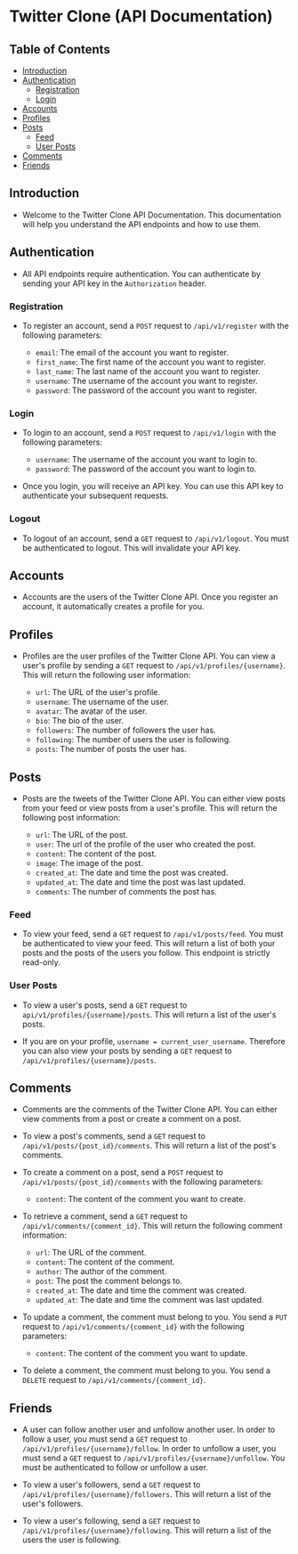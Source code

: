# Twitter Clone (API Documentation)

## Table of Contents

- [Introduction](#introduction)
- [Authentication](#authentication)
  - [Registration](#registration)
  - [Login](#login)
- [Accounts](#accounts)
- [Profiles](#profiles)
- [Posts](#posts)
  - [Feed](#feed)
  - [User Posts](#user-posts)
- [Comments](#comments)
- [Friends](#friends)

## Introduction

- Welcome to the Twitter Clone API Documentation. This documentation will help you understand the API endpoints and how to use them.

## Authentication

- All API endpoints require authentication. You can authenticate by sending your API key in the `Authorization` header.

### Registration

- To register an account, send a `POST` request to `/api/v1/register` with the following parameters:

  - `email`: The email of the account you want to register.
  - `first_name`: The first name of the account you want to register.
  - `last_name`: The last name of the account you want to register.
  - `username`: The username of the account you want to register.
  - `password`: The password of the account you want to register.

### Login

- To login to an account, send a `POST` request to `/api/v1/login` with the following parameters:

  - `username`: The username of the account you want to login to.
  - `password`: The password of the account you want to login to.

- Once you login, you will receive an API key. You can use this API key to authenticate your subsequent requests.

### Logout

- To logout of an account, send a `GET` request to `/api/v1/logout`. You must be authenticated to logout. This will invalidate your API key.

## Accounts

- Accounts are the users of the Twitter Clone API. Once you register an account, it automatically creates a profile for you.

## Profiles

- Profiles are the user profiles of the Twitter Clone API. You can view a user's profile by sending a `GET` request to `/api/v1/profiles/{username}`. This will return the following user information:

  - `url`: The URL of the user's profile.
  - `username`: The username of the user.
  - `avatar`: The avatar of the user.
  - `bio`: The bio of the user.
  - `followers`: The number of followers the user has.
  - `following`: The number of users the user is following.
  - `posts`: The number of posts the user has.

## Posts

- Posts are the tweets of the Twitter Clone API. You can either view posts from your feed or view posts from a user's profile. This will return the following post information:

  - `url`: The URL of the post.
  - `user`: The url of the profile of the user who created the post.
  - `content`: The content of the post.
  - `image`: The image of the post.
  - `created_at`: The date and time the post was created.
  - `updated_at`: The date and time the post was last updated.
  - `comments`: The number of comments the post has.

### Feed

- To view your feed, send a `GET` request to `/api/v1/posts/feed`. You must be authenticated to view your feed. This will return a list of both your posts and the posts of the users you follow. This endpoint is strictly read-only.

### User Posts

- To view a user's posts, send a `GET` request to `api/v1/profiles/{username}/posts`. This will return a list of the user's posts.

- If you are on your profile, `username = current_user_username`. Therefore
you can also view your posts by sending a `GET` request to `/api/v1/profiles/{username}/posts`.

## Comments

- Comments are the comments of the Twitter Clone API. You can either view comments from a post or create a comment on a post.

- To view a post's comments, send a `GET` request to `/api/v1/posts/{post_id}/comments`. This will return a list of the post's comments.

- To create a comment on a post, send a `POST` request to `/api/v1/posts/{post_id}/comments` with the following parameters:

  - `content`: The content of the comment you want to create.

- To retrieve a comment, send a `GET` request to `/api/v1/comments/{comment_id}`. This will return the following comment information:

  - `url`: The URL of the comment.
  - `content`: The content of the comment.
  - `author`: The author of the comment.
  - `post`: The post the comment belongs to.
  - `created_at`: The date and time the comment was created.
  - `updated_at`: The date and time the comment was last updated.

- To update a comment, the comment must belong to you. You send a `PUT` request to `/api/v1/comments/{comment_id}` with the following parameters:

  - `content`: The content of the comment you want to update.

- To delete a comment, the comment must belong to you. You send a `DELETE` request to `/api/v1/comments/{comment_id}`.

## Friends

- A user can follow another user and unfollow another user. In order to follow a user, you must send a `GET` request to `/api/v1/profiles/{username}/follow`. In order to unfollow a user, you must send a `GET` request to `/api/v1/profiles/{username}/unfollow`. You must be authenticated to follow or unfollow a user.

- To view a user's followers, send a `GET` request to `/api/v1/profiles/{username}/followers`. This will return a list of the user's followers.

- To view a user's following, send a `GET` request to `/api/v1/profiles/{username}/following`. This will return a list of the users the user is following.
